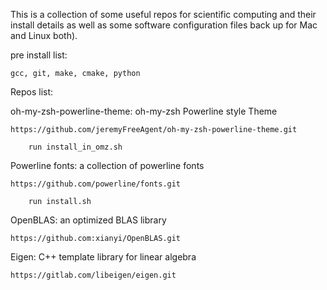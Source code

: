 This is a collection of some useful repos for scientific computing and their install details as well as some software configuration files back up for Mac and Linux both).

pre install list:

	gcc, git, make, cmake, python

Repos list:

oh-my-zsh-powerline-theme: oh-my-zsh Powerline style Theme

	https://github.com/jeremyFreeAgent/oh-my-zsh-powerline-theme.git

		run install_in_omz.sh

Powerline fonts: a collection of powerline fonts

	https://github.com/powerline/fonts.git
		
		run install.sh

OpenBLAS: an optimized BLAS library
	
	https://github.com:xianyi/OpenBLAS.git

Eigen: C++ template library for linear algebra
	
	https://gitlab.com/libeigen/eigen.git
	

